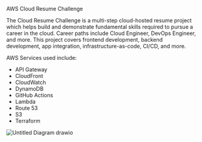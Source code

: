 AWS Cloud Resume Challenge

The Cloud Resume Challenge is a multi-step cloud-hosted resume project which helps build and demonstrate fundamental skills required to pursue a career in the cloud. Career paths include Cloud Engineer, DevOps Engineer, and more. This project covers frontend development, backend development, app integration, infrastructure-as-code, CI/CD, and more.

AWS Services used include:
- API Gateway
- CloudFront
- CloudWatch
- DynamoDB
- GitHub Actions
- Lambda
- Route 53
- S3
- Terraform



![Untitled Diagram drawio](https://github.com/irami093/CloudResumeFrontEnd/assets/156238516/45986f90-c44c-4c95-831c-fbf7e3ccf19b)

